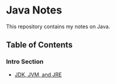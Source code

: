 # Java Notes

This repository contains my notes on Java.

## Table of Contents

### Intro Section

- [JDK, JVM, and JRE](#https://tinyurl.com/2o7j5c3s)
